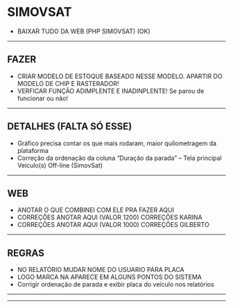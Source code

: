 # SIMOVSAT
- BAIXAR TUDO DA WEB (PHP SIMOVSAT) (OK)
---
## FAZER

- CRIAR MODELO DE ESTOQUE BASEADO NESSE MODELO. APARTIR DO MODELO DE CHIP E RASTERADOR!
- VERFICAR FUNÇÃO ADIMPLENTE E INADINPLENTE! Se parou de funcionar ou não!
---

## DETALHES (FALTA SÓ ESSE)
- Gráfico precisa contar os que mais rodaram, maior quilometragem da plataforma
- Correção da ordenação da coluna “Duração da parada” – Tela principal Veículo(s) Off-line (SimovSat)
---























## WEB
- ANOTAR O QUE COMBINEI COM ELE PRA FAZER AQUI
- CORREÇÕES ANOTAR AQUI (VALOR 1200) CORREÇÕES KARINA
- CORREÇÕES ANOTAR AQUI (VALOR 1000) CORREÇÕES GILBERTO
---

## REGRAS 
- NO RELATÓRIO MUDAR NOME DO USUARIO PARA PLACA
- LOGO MARCA NA APARECE EM ALGUNS PONTOS DO SISTEMA
- Corrigir ordenação de parada e exibir placa do veículo nos relatórios
---


<!-- 
Problema:
A coluna “Duração da parada” está sendo ordenada de forma incorreta porque está tratada como string (texto). Assim, valores como "126h 46min" ficam abaixo de "9h 3min", pois a ordenação compara os primeiros caracteres e não o tempo real em segundos.

⸻

✅ Regra para correção da ordenação
	1.	Converter os tempos exibidos na coluna “Duração da parada” para segundos totais, de forma invisível ao usuário, para que a ordenação seja feita corretamente.
	2.	Função JavaScript sugerida para conversão:
function parseTimeToSeconds(str) {
  const regex = /(?:(\d+)h)?\s*(?:(\d+)min)?\s*(?:(\d+)s)?/;
  const [, h = 0, m = 0, s = 0] = str.match(regex).map(Number);
  return (h * 3600) + (m * 60) + s;
}
3.	Aplicar essa função no sorting da tabela, seja por:
	•	DataTables.js com data-order oculto;
	•	Vue.js com computed ou sortMethod;
	•	Ou no backend, retornando já o tempo total em segundos no JSON da API como parada_em_segundos.

⸻

🧭 Exemplo de implementação simples no frontend:

Se estiver usando uma lib de tabela como Vue Table, AG Grid ou similar:
rows.sort((a, b) => parseTimeToSeconds(b.duracaoParada) - parseTimeToSeconds(a.duracaoParada));
🎯 Resultado esperado:
Ao aplicar essa regra, a coluna “Duração da parada” será corretamente ordenada do maior tempo para o menor, mesmo que visualmente continue aparecendo no formato "XXh YYmin ZZs". -->
---
